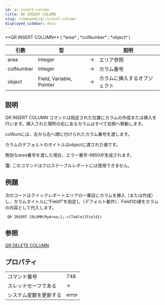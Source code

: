 ```yaml
---
id: qr-insert-column
title: QR INSERT COLUMN
slug: /commands/qr-insert-column
displayed_sidebar: docs
---
```


<!--REF #_command_.QR INSERT COLUMN.Syntax-->**QR INSERT COLUMN** ( *area* ; *colNumber* ; *object* )<!-- END REF-->
<!--REF #_command_.QR INSERT COLUMN.Params-->
| 引数 | 型 |  | 説明 |
| --- | --- | --- | --- |
| area | Integer | &#8594;  | エリア参照 |
| colNumber | Integer | &#8594;  | カラム番号 |
| object | Field, Variable, Pointer | &#8594;  | カラムに挿入するオブジェクト |

<!-- END REF-->

## 説明 

<!--REF #_command_.QR INSERT COLUMN.Summary-->QR INSERT COLUMN コマンドは指定された位置にカラムの作成または挿入を行います。<!-- END REF-->挿入された場所の右にあるカラムはすべて右側へ移動します。

*colNum*には、左から右へ順に付けられたカラム番号を渡します。

カラムのデフォルトのタイトルは*object*に渡された値です。

無効な*area*番号を渡した場合、エラー番号-9850が生成されます。

**注:** このコマンドはクロステーブルレポートには使用できません。

## 例題 

次のコードはクイックレポートエリアの一番目にカラムを挿入（または作成）し、カラムタイトルに“Field1”を設定し（デフォルト動作）、Field1の値をカラムの内容として代入します。

```4d
 QR INSERT COLUMN(MyArea;1;->[Table1]Field1)
```

## 参照 

[QR DELETE COLUMN](qr-delete-column.md)  

## プロパティ

|  |  |
| --- | --- |
| コマンド番号 | 748 |
| スレッドセーフである | &cross; |
| システム変数を更新する | error |


